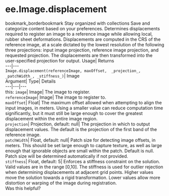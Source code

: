 
#  ee.Image.displacement 
bookmark_borderbookmark Stay organized with collections  Save and categorize content based on your preferences.
Determines displacements required to register an image to a reference image while allowing local, rubber sheet deformations. Displacements are computed in the CRS of the reference image, at a scale dictated by the lowest resolution of the following three projections: input image projection, reference image projection, and requested projection. The displacements are then transformed into the user-specified projection for output. 
Usage| Returns  
---|---  
`Image.displacement(referenceImage, maxOffset,  _projection_, _patchWidth_, _stiffness_)`| Image  
Argument| Type| Details  
---|---|---  
this: `image`| Image| The image to register.  
`referenceImage`| Image| The image to register to.  
`maxOffset`| Float| The maximum offset allowed when attempting to align the input images, in meters. Using a smaller value can reduce computation time significantly, but it must still be large enough to cover the greatest displacement within the entire image region.  
`projection`| Projection, default: null| The projection in which to output displacement values. The default is the projection of the first band of the reference image.  
`patchWidth`| Float, default: null| Patch size for detecting image offsets, in meters. This should be set large enough to capture texture, as well as large enough that ignorable objects are small within the patch. Default is null. Patch size will be determined automatically if not provided.  
`stiffness`| Float, default: 5| Enforces a stiffness constraint on the solution. Valid values are in the range [0,10]. The stiffness is used for outlier rejection when determining displacements at adjacent grid points. Higher values move the solution towards a rigid transformation. Lower values allow more distortion or warping of the image during registration.  
Was this helpful?
